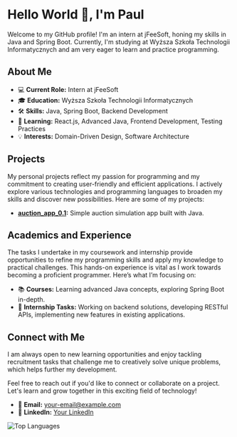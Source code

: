 # Hello World 👋, I'm Paul

Welcome to my GitHub profile! I'm an intern at jFeeSoft, honing my skills in Java and Spring Boot. Currently, I'm studying at Wyższa Szkoła Technologii Informatycznych and am very eager to learn and practice programming.

## About Me

- 💻 **Current Role:** Intern at jFeeSoft
- 🎓 **Education:** Wyższa Szkoła Technologii Informatycznych
- 🛠 **Skills:** Java, Spring Boot, Backend Development
- 🌱 **Learning:** React.js, Advanced Java, Frontend Development, Testing Practices
- 💡 **Interests:** Domain-Driven Design, Software Architecture

## Projects

My personal projects reflect my passion for programming and my commitment to creating user-friendly and efficient applications. I actively explore various technologies and programming languages to broaden my skills and discover new possibilities. Here are some of my projects:

- **[auction_app_0.1](https://github.com/PaulBaker1/auction_app_0.1):** Simple auction simulation app built with Java.
<!-- - *(Add more projects with a brief description and link)* -->

## Academics and Experience

The tasks I undertake in my coursework and internship provide opportunities to refine my programming skills and apply my knowledge to practical challenges. This hands-on experience is vital as I work towards becoming a proficient programmer. Here’s what I’m focusing on:

- 📚 **Courses:** Learning advanced Java concepts, exploring Spring Boot in-depth.
- 🔨 **Internship Tasks:** Working on backend solutions, developing RESTful APIs, implementing new features in existing applications.

## Connect with Me

I am always open to new learning opportunities and enjoy tackling recruitment tasks that challenge me to creatively solve unique problems, which helps further my development.

Feel free to reach out if you'd like to connect or collaborate on a project. Let's learn and grow together in this exciting field of technology!

- 📧 **Email:** [your-email@example.com](paul.mound@proton.me)
- 💼 **LinkedIn:** [Your LinkedIn]([https://www.linkedin.com/in/your-profile](https://www.linkedin.com/in/pawe%C5%82-kopiec-8832222b7/))

<!-- ![Paul's GitHub Stats](https://github-readme-stats.vercel.app/api?username=PaulBaker1&show_icons=true) -->
![Top Languages](https://github-readme-stats.vercel.app/api/top-langs/?username=PaulBaker1&layout=compact)
